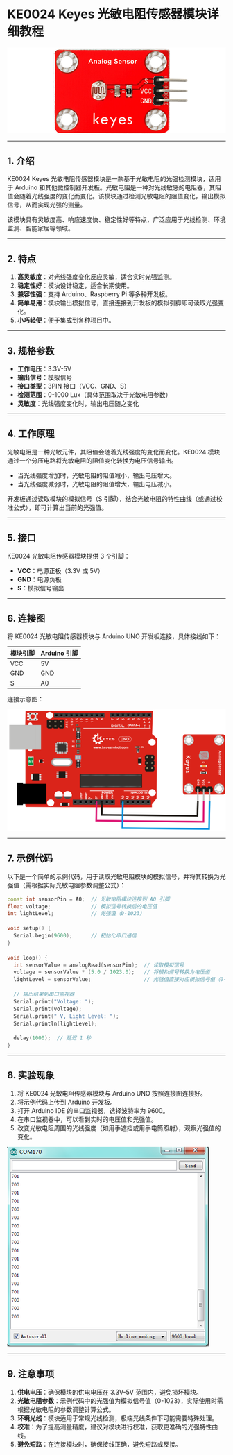 # KE0024 Keyes 光敏电阻传感器模块详细教程

![image-20250312153849158](media/image-20250312153849158.png)

---

## **1. 介绍**

KE0024 Keyes 光敏电阻传感器模块是一款基于光敏电阻的光强检测模块，适用于 Arduino 和其他微控制器开发板。光敏电阻是一种对光线敏感的电阻器，其阻值会随着光线强度的变化而变化。该模块通过检测光敏电阻的阻值变化，输出模拟信号，从而实现光强的测量。

该模块具有灵敏度高、响应速度快、稳定性好等特点，广泛应用于光线检测、环境监测、智能家居等领域。

---

## **2. 特点**

1. **高灵敏度**：对光线强度变化反应灵敏，适合实时光强监测。  
2. **稳定性好**：模块设计稳定，适合长期使用。  
3. **兼容性强**：支持 Arduino、Raspberry Pi 等多种开发板。  
4. **简单易用**：模块输出模拟信号，直接连接到开发板的模拟引脚即可读取光强变化。  
5. **小巧轻便**：便于集成到各种项目中。

---

## **3. 规格参数**

- **工作电压**：3.3V-5V  
- **输出信号**：模拟信号  
- **接口类型**：3PIN 接口（VCC、GND、S）  
- **检测范围**：0-1000 Lux（具体范围取决于光敏电阻参数）  
- **灵敏度**：光线强度变化时，输出电压随之变化  

---

## **4. 工作原理**

光敏电阻是一种光敏元件，其阻值会随着光线强度的变化而变化。KE0024 模块通过一个分压电路将光敏电阻的阻值变化转换为电压信号输出。  
- 当光线强度增加时，光敏电阻的阻值减小，输出电压增大。  
- 当光线强度减弱时，光敏电阻的阻值增大，输出电压减小。  

开发板通过读取模块的模拟信号（S 引脚），结合光敏电阻的特性曲线（或通过校准公式），即可计算出当前的光强值。

---

## **5. 接口**

KE0024 光敏电阻传感器模块提供 3 个引脚：  
- **VCC**：电源正极（3.3V 或 5V）  
- **GND**：电源负极  
- **S**：模拟信号输出  

---

## **6. 连接图**

将 KE0024 光敏电阻传感器模块与 Arduino UNO 开发板连接，具体接线如下：  

| 模块引脚 | Arduino 引脚 |
| -------- | ------------ |
| VCC      | 5V           |
| GND      | GND          |
| S        | A0           |

连接示意图：  

![](media/image-20250312153901990.png)

---

## **7. 示例代码**

以下是一个简单的示例代码，用于读取光敏电阻模块的模拟信号，并将其转换为光强值（需根据实际光敏电阻参数调整公式）：

```cpp
const int sensorPin = A0;  // 光敏电阻模块连接到 A0 引脚
float voltage;             // 模拟信号转换后的电压值
int lightLevel;            // 光强值（0-1023）

void setup() {
  Serial.begin(9600);      // 初始化串口通信
}

void loop() {
  int sensorValue = analogRead(sensorPin);  // 读取模拟信号
  voltage = sensorValue * (5.0 / 1023.0);   // 将模拟信号转换为电压值
  lightLevel = sensorValue;                 // 光强值直接对应模拟信号值（0-1023）

  // 输出结果到串口监视器
  Serial.print("Voltage: ");
  Serial.print(voltage);
  Serial.print(" V, Light Level: ");
  Serial.println(lightLevel);

  delay(1000);  // 延迟 1 秒
}
```

---

## **8. 实验现象**

1. 将 KE0024 光敏电阻传感器模块与 Arduino UNO 按照连接图连接好。  
2. 将示例代码上传到 Arduino 开发板。  
3. 打开 Arduino IDE 的串口监视器，选择波特率为 9600。  
4. 在串口监视器中，可以看到实时的电压值和光强值。  
5. 改变光敏电阻周围的光线强度（如用手遮挡或用手电筒照射），观察光强值的变化。

![image-20250312153925861](media/image-20250312153925861.png)

---

## **9. 注意事项**

1. **供电电压**：确保模块的供电电压在 3.3V-5V 范围内，避免损坏模块。  
2. **光敏电阻参数**：示例代码中的光强值为模拟信号值（0-1023），实际使用时需根据光敏电阻的参数调整计算公式。  
3. **环境光线**：模块适用于常规光线检测，极端光线条件下可能需要特殊处理。  
4. **校准**：为了提高测量精度，建议对模块进行校准，获取更准确的光强特性曲线。  
5. **避免短路**：在连接模块时，确保接线正确，避免短路或反接。  



